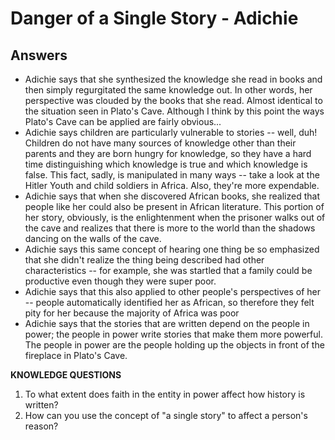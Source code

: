 # Danger of a Single Story - Adichie
## Answers
- Adichie says that she synthesized the knowledge she read in books and then simply regurgitated the same knowledge out. In other words, her perspective was clouded by the books that she read. Almost identical to the situation seen in Plato's Cave. Although I think by this point the ways Plato's Cave can be applied are fairly obvious...
- Adichie says children are particularly vulnerable to stories -- well, duh! Children do not have many sources of knowledge other than their parents and they are born hungry for knowledge, so they have a hard time distinguishing which knowledge is true and which knowledge is false. This fact, sadly, is manipulated in many ways -- take a look at the Hitler Youth and child soldiers in Africa. Also, they're more expendable. 
- Adichie says that when she discovered African books, she realized that people like her could also be present in African literature. This portion of her story, obviously, is the enlightenment when the prisoner walks out of the cave and realizes that there is more to the world than the shadows dancing on the walls of the cave. 
- Adichie says this same concept of hearing one thing be so emphasized that she didn't realize the thing being described had other characteristics -- for example, she was startled that a family could be productive even though they were super poor. 
- Adichie says that this also applied to other people's perspectives of her -- people automatically identified her as African, so therefore they felt pity for her because the majority of Africa was poor
- Adichie says that the stories that are written depend on the people in power; the people in power write stories that make them more powerful. The people in power are the people holding up the objects in front of the fireplace in Plato's Cave. 
  
**KNOWLEDGE QUESTIONS**
1. To what extent does faith in the entity in power affect how history is written?
2. How can you use the concept of "a single story" to affect a person's reason?
